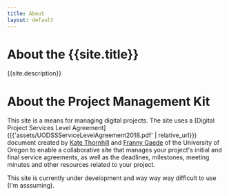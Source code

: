 ```yaml
---
title: About
layout: default
---
```


# About the {{site.title}}

{{site.description}}

# About the Project Management Kit

This site is a means for managing digital projects. The site uses a [Digital Project Services Level Agreement]({{'assets/UODSSServiceLevelAgreement2018.pdf' | relative_url}}) document created by [Kate Thornhill](https://library.uoregon.edu/users/kmthorn) and [Franny Gaede](https://www.mfgaede.com/) of the University of Oregon to enable a collaborative site that manages your project's initial and final service agreements, as well as the deadlines, milestones, meeting minutes and other resources related to your project. 

This site is currently under development and way way way difficult to use (I'm asssuming).